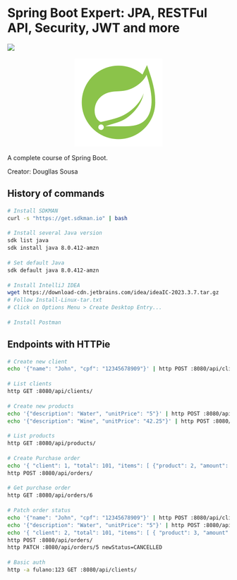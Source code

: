 # Spring Boot Expert: JPA, RESTFul API, Security, JWT and more
![](https://img.shields.io/badge/status-progress-blue)

<p align="center">
<img src=".github/logo.png">
</p>

A complete course of Spring Boot.

Creator: Dougllas Sousa

## History of commands

```bash
# Install SDKMAN
curl -s "https://get.sdkman.io" | bash

# Install several Java version
sdk list java
sdk install java 8.0.412-amzn

# Set default Java
sdk default java 8.0.412-amzn

# Install IntelliJ IDEA
wget https://download-cdn.jetbrains.com/idea/ideaIC-2023.3.7.tar.gz
# Follow Install-Linux-tar.txt
# Click on Options Menu > Create Desktop Entry...

# Install Postman
```

## Endpoints with HTTPie

```bash
# Create new client
echo '{"name": "John", "cpf": "12345678909"}' | http POST :8080/api/clients/

# List clients
http GET :8080/api/clients/

# Create new products
echo '{"description": "Water", "unitPrice": "5"}' | http POST :8080/api/products/
echo '{"description": "Wine", "unitPrice": "42.25"}' | http POST :8080/api/products/

# List products
http GET :8080/api/products/

# Create Purchase order
echo '{ "client": 1, "total": 101, "items": [ {"product": 2, "amount": 2}, {"product": 3, "amount": 10} ] }' | \
http POST :8080/api/orders/

# Get purchase order
http GET :8080/api/orders/6

# Patch order status
echo '{"name": "John", "cpf": "12345678909"}' | http POST :8080/api/clients/
echo '{"description": "Water", "unitPrice": "5"}' | http POST :8080/api/products/
echo '{ "client": 2, "total": 101, "items": [ { "product": 3, "amount": 2 } ] }' | \
http POST :8080/api/orders/
http PATCH :8080/api/orders/5 newStatus=CANCELLED

# Basic auth
http -a fulano:123 GET :8080/api/clients/
```

